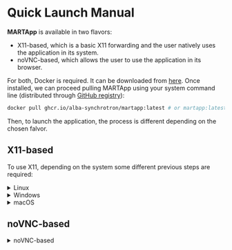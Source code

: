 # Quick Launch Manual

**MARTApp** is available in two flavors:

- X11-based, which is a basic X11 forwarding and the user natively uses the application in its system.
- noVNC-based, which allows the user to use the application in its browser.

For both, Docker is required. It can be downloaded from [here](https://www.docker.com/products/docker-desktop/). Once installed, we can proceed pulling MARTApp using your
system command line (distributed through [GitHub registry](https://github.com/orgs/ALBA-Synchrotron/packages/container/package/martapp)):

```bash
docker pull ghcr.io/alba-synchrotron/martapp:latest # or martapp:latest_novnc for the noVNC version
```

Then, to launch the application, the process is different depending on the chosen falvor.

## X11-based

To use X11, depending on the system some different previous steps are required:

<details>
<summary>Linux</summary>
First, enable X11 forwarding:

```bash
xhost +local:docker
```

Finally, start the container:

```bash
docker run -e DISPLAY=$DISPLAY \
           -v "/tmp/.X11-unix/:/tmp/.X11-unix/" \
           -v "SOURCE:DESTINATION" \
           ghcr.io/alba-synchrotron/martapp:latest
```
- `-e DISPLAY=$DISPLAY` allows us to access the display for the GUI.
- `-v "/tmp/.X11-unix/:/tmp/.X11-unix/"` allows us to forward X11.
- `-v "SOURCE:DESTINATION"` allows us to access SOURCE path (in our machine) as the path indicated in DESTINATION.
</details>

<details>
<summary>Windows</summary>

Firstly, we need to install **XLaunch**, to do so we need to install **VcXsrv Windows X Server** that can be downloaded from [here](https://sourceforge.net/projects/vcxsrv/) (using default settings/installation). Then, open and setup **XLaunch**:

1. Select "Multiple windows".
2. Choose "Start no client".
3. Ensure "Clipboard" is checked to allow copying between Windows and the application.
4. Check "Native OpenGL".
5. Finish and keep it runing.

Then, we need to know the IP of our computer, we can use ipconfig:
```bash
>> ipconfig
...
Adaptador de Ethernet Ethernet:
   Dirección IPv4. . . . . . . . . . . . . . : XXX.XXX.XXX.XXX # This is the IP of our computer
...
```

Finally, we can launch the application:
```bash
docker run -e DISPLAY=COMPUTER_IP \
           -v "/tmp/.X11-unix/:/tmp/.X11-unix/" \
           -v "SOURCE:DESTINATION" \
           ghcr.io/alba-synchrotron/martapp:latest
```

- `-e DISPLAY=COMPUTER_IP` allows us to access the display for the GUI. `COMPUTER_IP` must be our IP retrieved using ipconfig. For some cases instead of using the IP we can set `DISPLAY=host.docker.internal:0.0`.
- `-v "/tmp/.X11-unix/:/tmp/.X11-unix/"` allows us to forward X11.
- `-v "SOURCE:DESTINATION"` allows us to access `SOURCE` path (in our machine) as the path indicated in `DESTINATION`.

</details>

<details>
<summary>macOS</summary>

First, we need to install **XQuartz** that can be download from here or using the command line:
```bash
brew install --cask xquartz
```

After restarting MacOS we should do the following using the command line:
```bash
# Open XQuartz
open -a XQuartz

# Enable "Allow connections from network clients" option in Preferences>Security

# Add localhost as an allowed source in order to share the screen
xhost + 127.0.0.1
```

Finally, we can launch the application:
```bash
docker run -e DISPLAY=host.docker.internal:0 \
           -v "/tmp/.X11-unix:/tmp/.X11-unix" \
           -v "SOURCE:DESTINATION" \
           ghcr.io/alba-synchrotron/martapp:latest
```
- `-e DISPLAY=host.docker.internal:0` allows us to access the display for the GUI.
- `-v "/tmp/.X11-unix:/tmp/.X11-unix"` allows us to forward X11.
- `-v "SOURCE:DESTINATION"` allows us to access `SOURCE` path (in our machine) as the path indicated in `DESTINATION`.

</details>

## noVNC-based


<details>
<summary>noVNC-based</summary>

We only need to launch the application:

```bash
docker run -p 5900:5900 -p 6080:6080 \
           -v "SOURCE:DESTINATION" \
           ghcr.io/alba-synchrotron/martapp:latest_novnc

# The application will be automatically open in your browser. If not, enter in http://localhost:6080/ .
```
- `-p 5900:5900 -p 6080:6080` allows port mapping between the docker container and the system.
- `-v "SOURCE:DESTINATION"` allows us to access `SOURCE` path (in our machine) as the path indicated in `DESTINATION`.

If the ports are already in use by other applications, change them (e.g, increasing by 1 the numbers), and by they are used by docker (e.g. because the application has been incorrectly closed) the following can be done:
```bash
# Look for the docker container ID
docker ps

# Kill the container
docker <CONTAINER_ID>

# Run again the application
```

</details>
